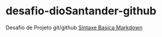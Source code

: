 # desafio-dioSantander-github
Desafio de Projeto git/github
[Sintaxe Basica Markdown](https://www.markdownguide.org/basic-syntax/) 


